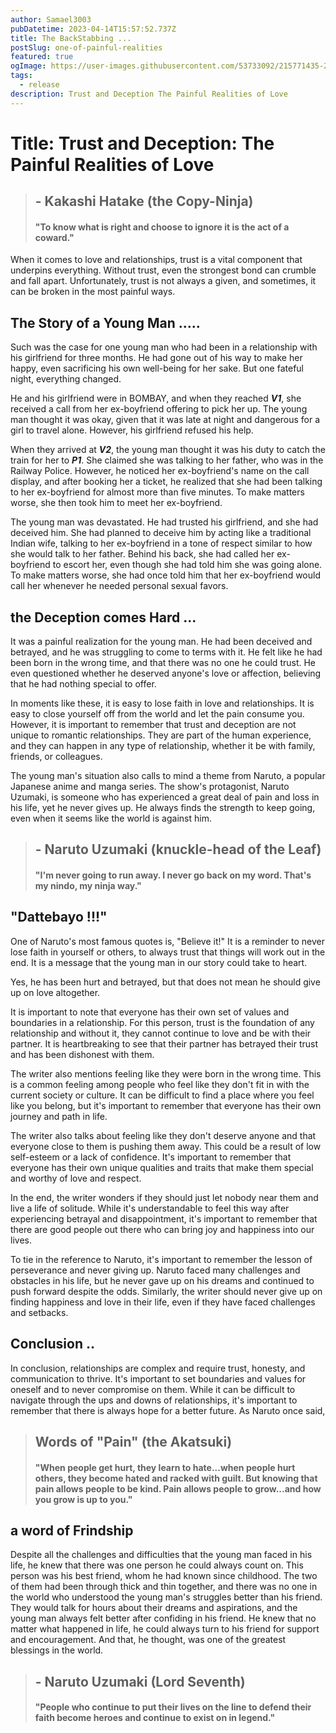 ```yaml
---
author: Samael3003
pubDatetime: 2023-04-14T15:57:52.737Z
title: The BackStabbing ...
postSlug: one-of-painful-realities
featured: true
ogImage: https://user-images.githubusercontent.com/53733092/215771435-25408246-2309-4f8b-a781-1f3d93bdf0ec.png
tags:
  - release
description: Trust and Deception The Painful Realities of Love
---
```



# Title: Trust and Deception: The Painful Realities of Love

> ## - Kakashi Hatake  (the Copy-Ninja)
> 
> #### "To know what is right and choose to ignore it is the act of a coward." 

When it comes to love and relationships, trust is a vital component that underpins everything. Without trust, even the strongest bond can crumble and fall apart. Unfortunately, trust is not always a given, and sometimes, it can be broken in the most painful ways.

## The Story of a Young Man .....

Such was the case for one young man who had been in a relationship with his girlfriend for three months. He had gone out of his way to make her happy, even sacrificing his own well-being for her sake. But one fateful night, everything changed.

He and his girlfriend were in BOMBAY, and when they reached **_V1_**, she received a call from her ex-boyfriend offering to pick her up. The young man thought it was okay, given that it was late at night and dangerous for a girl to travel alone. However, his girlfriend refused his help.

When they arrived at **_V2_**, the young man thought it was his duty to catch the train for her to **_P1_**. She claimed she was talking to her father, who was in the Railway Police. However, he noticed her ex-boyfriend's name on the call display, and after booking her a ticket, he realized that she had been talking to her ex-boyfriend for almost more than five minutes. To make matters worse, she then took him to meet her ex-boyfriend.

The young man was devastated. He had trusted his girlfriend, and she had deceived him. She had planned to deceive him by acting like a traditional Indian wife, talking to her ex-boyfriend in a tone of respect similar to how she would talk to her father. Behind his back, she had called her ex-boyfriend to escort her, even though she had told him she was going alone. To make matters worse, she had once told him that her ex-boyfriend would call her whenever he needed personal sexual favors.

## the Deception comes Hard ...

It was a painful realization for the young man. He had been deceived and betrayed, and he was struggling to come to terms with it. He felt like he had been born in the wrong time, and that there was no one he could trust. He even questioned whether he deserved anyone's love or affection, believing that he had nothing special to offer.

In moments like these, it is easy to lose faith in love and relationships. It is easy to close yourself off from the world and let the pain consume you. However, it is important to remember that trust and deception are not unique to romantic relationships. They are part of the human experience, and they can happen in any type of relationship, whether it be with family, friends, or colleagues.

The young man's situation also calls to mind a theme from Naruto, a popular Japanese anime and manga series. The show's protagonist, Naruto Uzumaki, is someone who has experienced a great deal of pain and loss in his life, yet he never gives up. He always finds the strength to keep going, even when it seems like the world is against him.

> ## - Naruto Uzumaki (knuckle-head of the Leaf)
> 
> #### "I'm never going to run away. I never go back on my word. That's my nindo, my ninja way." 

## "Dattebayo !!!"

One of Naruto's most famous quotes is, "Believe it!" It is a reminder to never lose faith in yourself or others, to always trust that things will work out in the end. It is a message that the young man in our story could take to heart.

Yes, he has been hurt and betrayed, but that does not mean he should give up on love altogether. 

It is important to note that everyone has their own set of values and boundaries in a relationship. For this person, trust is the foundation of any relationship and without it, they cannot continue to love and be with their partner. It is heartbreaking to see that their partner has betrayed their trust and has been dishonest with them.

The writer also mentions feeling like they were born in the wrong time. This is a common feeling among people who feel like they don't fit in with the current society or culture. It can be difficult to find a place where you feel like you belong, but it's important to remember that everyone has their own journey and path in life.

The writer also talks about feeling like they don't deserve anyone and that everyone close to them is pushing them away. This could be a result of low self-esteem or a lack of confidence. It's important to remember that everyone has their own unique qualities and traits that make them special and worthy of love and respect.

In the end, the writer wonders if they should just let nobody near them and live a life of solitude. While it's understandable to feel this way after experiencing betrayal and disappointment, it's important to remember that there are good people out there who can bring joy and happiness into our lives.

To tie in the reference to Naruto, it's important to remember the lesson of perseverance and never giving up. Naruto faced many challenges and obstacles in his life, but he never gave up on his dreams and continued to push forward despite the odds. Similarly, the writer should never give up on finding happiness and love in their life, even if they have faced challenges and setbacks.

## Conclusion ..

In conclusion, relationships are complex and require trust, honesty, and communication to thrive. It's important to set boundaries and values for oneself and to never compromise on them. While it can be difficult to navigate through the ups and downs of relationships, it's important to remember that there is always hope for a better future. As Naruto once said, 
        
> ## Words of "Pain"  (the Akatsuki)
> 
> #### "When people get hurt, they learn to hate...when people hurt others, they become hated and racked with guilt. But knowing that pain allows people to be kind. Pain allows people to grow...and how you grow is up to you."

## a word of Frindship

Despite all the challenges and difficulties that the young man faced in his life, he knew that there was one person he could always count on. This person was his best friend, whom he had known since childhood. The two of them had been through thick and thin together, and there was no one in the world who understood the young man's struggles better than his friend. They would talk for hours about their dreams and aspirations, and the young man always felt better after confiding in his friend. He knew that no matter what happened in life, he could always turn to his friend for support and encouragement. And that, he thought, was one of the greatest blessings in the world.

> ## - Naruto Uzumaki (Lord Seventh)
> 
> #### "People who continue to put their lives on the line to defend their faith become heroes and continue to exist on in legend." 
